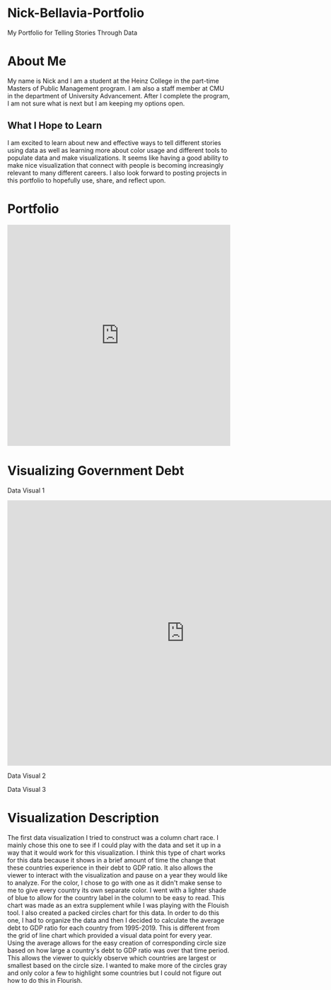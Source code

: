 # Nick-Bellavia-Portfolio
My Portfolio for Telling Stories Through Data

# About Me
My name is Nick and I am a student at the Heinz College in the part-time Masters of Public Management program. I am also a staff member at CMU in the department of University Advancement. After I complete the program, I am not sure what is next but I am keeping my options open.

## What I Hope to Learn
I am excited to learn about new and effective ways to tell different stories using data as well as learning more about color usage and different tools to populate data and make visualizations. It seems like having a good ability to make nice visualization that connect with people is becoming increasingly relevant to many different careers. I also look forward to posting projects in this portfolio to hopefully use, share, and reflect upon.

# Portfolio

<iframe title="Brazil's Pension Problem" aria-label="chart" id="datawrapper-chart-9U47a" src="https://datawrapper.dwcdn.net/9U47a/1/" scrolling="no" frameborder="0" style="width: 0; min-width: 100% !important; border: none;" height="500"></iframe><script type="text/javascript">!function(){"use strict";window.addEventListener("message",(function(a){if(void 0!==a.data["datawrapper-height"])for(var e in a.data["datawrapper-height"]){var t=document.getElementById("datawrapper-chart-"+e)||document.querySelector("iframe[src*='"+e+"']");t&&(t.style.height=a.data["datawrapper-height"][e]+"px")}}))}();
</script>


# Visualizing Government Debt

Data Visual 1
<iframe src="https://data.oecd.org/chart/61Ei" width="800" height="600" style="border: 0" mozallowfullscreen="true" webkitallowfullscreen="true" allowfullscreen="true"><a href="https://data.oecd.org/chart/61Ei" target="_blank">OECD Chart: General government debt, Total, % of GDP, Annual, 2019</a></iframe>

Data Visual 2
<div class="flourish-embed flourish-chart" data-src="visualisation/3155327" data-url="https://flo.uri.sh/visualisation/3155327/embed"><script src="https://public.flourish.studio/resources/embed.js"></script></div>

Data Visual 3
<div class="flourish-embed flourish-bar-chart-race" data-src="visualisation/3158850" data-url="https://flo.uri.sh/visualisation/3158850/embed"><script src="https://public.flourish.studio/resources/embed.js"></script></div>

<div class="flourish-embed flourish-hierarchy" data-src="visualisation/3168437" data-url="https://flo.uri.sh/visualisation/3168437/embed"><script src="https://public.flourish.studio/resources/embed.js"></script></div>



# Visualization Description

  The first data visualization I tried to construct was a column chart race. I mainly chose this one to see if I could play with the data and set it up in a way that it would work for this visualization. I think this type of chart works for this data because it shows in a brief amount of time the change that these countries experience in their debt to GDP ratio. It also allows the viewer to interact with the visualization and pause on a year they would like to analyze. For the color, I chose to go with one as it didn't make sense to me to give every country its own separate color. I went with a lighter shade of blue to allow for the country label in the column to be easy to read. This chart was made as an extra supplement while I was playing with the Flouish tool.
  I also created a packed circles chart for this data. In order to do this one, I had to organize the data and then I decided to calculate the average debt to GDP ratio for each country from 1995-2019. This is different from the grid of line chart which provided a visual data point for every year. Using the average allows for the easy creation of corresponding circle size based on how large a country's debt to GDP ratio was over that time period. This allows the viewer to quickly observe which countries are largest or smallest based on the circle size. I wanted to make more of the circles gray and only color a few to highlight some countries but I could not figure out how to do this in Flourish.
